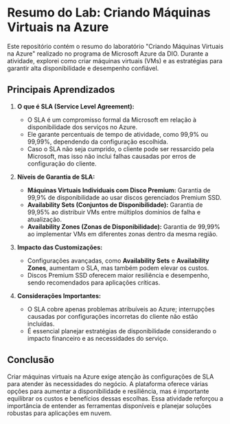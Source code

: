 # Resumo do Lab: Criando Máquinas Virtuais na Azure

Este repositório contém o resumo do laboratório "Criando Máquinas Virtuais na Azure" realizado no programa de Microsoft Azure da DIO. Durante a atividade, explorei como criar máquinas virtuais (VMs) e as estratégias para garantir alta disponibilidade e desempenho confiável.

## Principais Aprendizados

1. **O que é SLA (Service Level Agreement):**
   - O SLA é um compromisso formal da Microsoft em relação à disponibilidade dos serviços no Azure.
   - Ele garante percentuais de tempo de atividade, como 99,9% ou 99,99%, dependendo da configuração escolhida.
   - Caso o SLA não seja cumprido, o cliente pode ser ressarcido pela Microsoft, mas isso não inclui falhas causadas por erros de configuração do cliente.

2. **Níveis de Garantia de SLA:**
   - **Máquinas Virtuais Individuais com Disco Premium:** Garantia de 99,9% de disponibilidade ao usar discos gerenciados Premium SSD.  
   - **Availability Sets (Conjuntos de Disponibilidade):** Garantia de 99,95% ao distribuir VMs entre múltiplos domínios de falha e atualização.  
   - **Availability Zones (Zonas de Disponibilidade):** Garantia de 99,99% ao implementar VMs em diferentes zonas dentro da mesma região.

3. **Impacto das Customizações:**
   - Configurações avançadas, como **Availability Sets** e **Availability Zones**, aumentam o SLA, mas também podem elevar os custos.
   - Discos Premium SSD oferecem maior resiliência e desempenho, sendo recomendados para aplicações críticas.

4. **Considerações Importantes:**
   - O SLA cobre apenas problemas atribuíveis ao Azure; interrupções causadas por configurações incorretas do cliente não estão incluídas.
   - É essencial planejar estratégias de disponibilidade considerando o impacto financeiro e as necessidades do serviço.

## Conclusão

Criar máquinas virtuais na Azure exige atenção às configurações de SLA para atender às necessidades do negócio. A plataforma oferece várias opções para aumentar a disponibilidade e resiliência, mas é importante equilibrar os custos e benefícios dessas escolhas. Essa atividade reforçou a importância de entender as ferramentas disponíveis e planejar soluções robustas para aplicações em nuvem.
